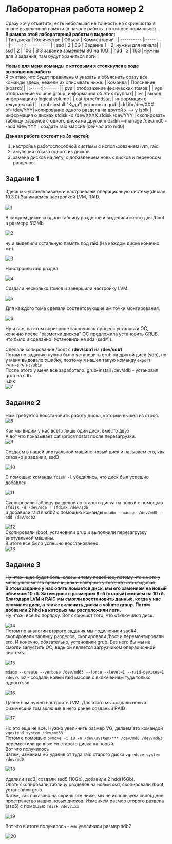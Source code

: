 # Лабораторная работа номер 2 <br>
Сразу хочу отметить, есть небольшая не точность на скриншотах в плане выделенной памяти (в начале работы, потом все нормально). <br>
**В рамках этой лабораторной работы я выделял:** <br>
| Тип диска  | Количество | Объем | Комментарий |
|:----------:|:---------:|:-----:|:------------|
| ssd | 2 | 8G | Задание 1 - 2, нужны для начала|
| ssd | 2 | 10G | В 3 задание заменяем 8G на 10G|
| hdd | 2 | 16G |Нужны для 3 задания, там будут храниться логи </head>|

**Новые для меня команды с которыми я столкнулся в ходе выполнения работы**: <br>
Я считаю, что будет правильным указать и объяснить сразу все команды здесь, нежели их описывать ниже.
| Команда | Пояснение (кратко)|
| :-----:|:-------|
| pvs | отображение физических томов |
| vgs | отображение volume group, информация об этих группах|
| lvs | вывод информации о logical volume |
| cat /proc/mdstat |  информация о текущем raid |
| grub-install "Куда"| установка grub |
dd if=/dev/XXX of=/dev/YYY| копирование одного раздела на другой x --> y 
lsblk | информация о дисках
sfdisk -d /dev/XXXX  sfdisk /dev/YYY | скопировать таблицу разделов с одного диска на другой
mdadm --manage /dev/md0 --add /dev/YYY | создать raid массив (сейчас это md0)


**Данная работа состоит из 3х частей:** <br>
1. настройка работоспособной системы с использованием lvm, raid <br>
2. эмуляция отказа одного из дисков <br>
3. замена дисков на лету, с добавлением новых дисков и переносом разделов.<br>
## Задание 1
Здесь мы устанавливаем и настраиваем операционную систему(debian 10.3.0).Занимаемся настройкой LVM, RAID. <br><br>
![1](https://raw.githubusercontent.com/Antieasy/labs/master/lab2/img/1.PNG "Начало разметки дисков") <br>

В каждом диске создали таблицу разделов и выделили место для /boot в размере 512Mb<br>

![2](https://raw.githubusercontent.com/Antieasy/labs/master/lab2/img/2.PNG "Выделили место под /boot") <br>

ну и выделили остальную память под raid (На каждом диске конечно же). <br>

![3](https://raw.githubusercontent.com/Antieasy/labs/master/lab2/img/3.PNG "создали raid раздел") <br>

Наистроили raid раздел <br>

![4](https://raw.githubusercontent.com/Antieasy/labs/master/lab2/img/4.PNG "setting of raid") <br>

Создали несколько томов и завершили настройку LVM.<bt>

![5](https://raw.githubusercontent.com/Antieasy/labs/master/lab2/img/5.PNG "LVM") <br>

Для каждого тома сделали соответсвующие им точки монтирования. <br>

![6](https://raw.githubusercontent.com/Antieasy/labs/master/lab2/img/7.PNG "mountoint") <br>

Ну и все, на этом впринципе закончился процесс установки ОС, конечно после "разметки дисков" ОС предложила установить GRUB, что было и сделанно. Установили на sda (ssd#1). <br>

Сделали копирование /boot с **/dev/sda1** на **/dev/sdb1** <br>
Потом по заданию нужно было установить grub на другой диск (sdb), но у меня выдовало ошибку, поэтому я нашел такую команду ``export PATH=$PATH:/sbin``<br>
После этого у меня все заработало. grub-install /dev/sdb - установил grub на sdb.<br>
lsblk <br>
![7](https://raw.githubusercontent.com/Antieasy/labs/master/lab2/img/8.PNG "info") <br>
## Задание 2 <br>
Нам требуется восстановить работу диска, который вышел из строя.  <br>
![8](https://raw.githubusercontent.com/Antieasy/labs/master/lab2/img/10.PNG "lsbk") <br>

Как мы видим у нас всего лишь один диск, вместо двух. <br>
А вот что показывает cat /proc/mdstat после перезагрузки. <br>
![9](https://raw.githubusercontent.com/Antieasy/labs/master/lab2/img/12.PNG "raid info")<br>

Создаем в нашей виртуальной машине новый диск и называем его, как сказано в задании, ssd3 <br>

![10](https://raw.githubusercontent.com/Antieasy/labs/master/lab2/img/13.PNG "VM") <br>

С помощью команды ``fdisk -l`` убедились, что диск был успешно добавлен. <br>

![11](https://raw.githubusercontent.com/Antieasy/labs/master/lab2/img/14.PNG "fdisk") <br>

Cкопировали таблицу разделов со старого диска на новый с помощью ``sfdisk -d /dev/sda | sfdisk /dev/sdb`` <br>
и добавили raid в sdb2 c помощью команды ``mdadm --manage /dev/md0 --add /dev/sdb2`` <br>

![12](https://raw.githubusercontent.com/Antieasy/labs/master/lab2/img/15.PNG "copy table") <br>
Скопировали /boot, установили grup и выполнили перезагрузку виртуальной машины. <br>
В итоге все было успешно восстановлено. <br>
![13](https://raw.githubusercontent.com/Antieasy/labs/master/lab2/img/17.PNG "finish task 2") <br>

## Задание 3
~~Ну чтож, щас будет боль, слезы и тому подобное, потому что на это у меня ушло много времени, как и наверное у того, кто это создавал.~~ <br>
**В этом задание у нас опять ломается диск, мы его заменяем на новый объемом 10 гб. Затем диск с размером 8 гб (старый) меняем на 10 гб. Благодаря LVM и RAID мы смогли восстановить данные, когда у нас сломался диск, а также включить диски в volume group. Потом добавили 2 hhd на которых мы расположили логи.** <br> 
Ну чтож, все по порядку. Вот скриншот того, что отключился диск. <br>

![14](https://raw.githubusercontent.com/Antieasy/labs/master/lab2/img/18_3%20%D1%87%D0%B0%D1%81%D1%82%D1%8C%20%D0%9D%D0%B0%D1%87%D0%B0%D0%BB%D0%BE.PNG "begin") <br>
Потом по аналогии второго задания мы подключили ssd#4, скопировали таблицу разделов, скопировали /boot и перемонтировали его. И конечно, обязательно, установили grub. Без него бы мы не смогли запустить ОС, ведь он является загрузчиком операционной системы. <br>

![15](https://raw.githubusercontent.com/Antieasy/labs/master/lab2/img/20_c%D0%BC%D0%BE%D0%BD%D1%82%D0%B8%D1%80%D0%BE%D0%B2%D0%B0%D0%BB%D0%B8%20boot%20%D0%BD%D0%B0%20%D0%BD%D0%BE%D0%B2%D1%8B%D0%B9%20%D0%B4%D0%B8%D1%81%D0%BA.PNG "пасхалочка =)") <br>

``mdadm --create --verbose /dev/md63 --force --level=1 --raid-devices=1 /dev/sdb2`` - создали новый raid массив с включением туда только одного ssd. <br>

![16](https://raw.githubusercontent.com/Antieasy/labs/master/lab2/img/21_md63.PNG "set a raid") <br>

Далее нам нужно настроить LVM. Для этого мы создали новый физический том включив в него ранее созданый RAID <br>

![17](https://raw.githubusercontent.com/Antieasy/labs/master/lab2/img/22_pvcreate%20md63.PNG "setting LVM") <br>

Но это еще не все. Нужно увеличить размер VG, делаем это командой ``vgextend system /dev/md63`` <br>
Потом с помощью ``pvmove -i 10 -n /dev/system/*** /dev/md0 /dev/md63`` переместили данные со старого диска на новый. <br>
Вот что получилось <br>
Затем, изменим VG удалив от туда raid старого диска ``vgreduce system /dev/md0`` <br>

![18](https://raw.githubusercontent.com/Antieasy/labs/master/lab2/img/24_%20removed%20system.PNG "lsblk") <br>

Удалили ssd3, создали ssd5 (10Gb), добавили 2 hdd(16Gb). <br>
Опять скопировали таблицу разделов на новый ssd, скопировали /boot, установили grub. <br>
Затем, как показано на скриншоте ниже, мы не используем свободное пространство наших новых дисков. Изменяем размер второго раздела (ssd5) c помощью ``fdisk /dev/xxx``<br>

![19](https://raw.githubusercontent.com/Antieasy/labs/master/lab2/img/25_%20fdisk.PNG "lsblk and fsdick") <br>

Вот что в итоге получилось - мы увеличили размер sdb2 <br>

![20](https://raw.githubusercontent.com/Antieasy/labs/master/lab2/img/26_%D1%83%D0%B2%D0%B5%D0%BB%D0%B8%D1%87%D0%B8%D0%BB%D0%B8%20%D1%80%D0%B0%D0%B7%D0%BC%D0%B5%D1%80%20%D1%80%D0%B0%D0%B7%D0%B4%D0%B5%D0%BB%D0%B0.PNG "up gb") <br>


